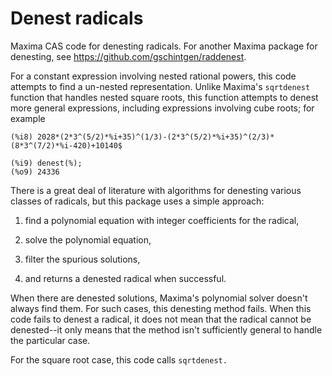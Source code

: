 # Denest radicals
 Maxima CAS code for denesting radicals. For another Maxima package for denesting, see https://github.com/gschintgen/raddenest.
 
 For a constant expression involving nested rational powers, this code attempts to find a un-nested representation. Unlike Maxima's `sqrtdenest` function that handles nested square roots, this function attempts to denest more general expressions, including expressions involving cube roots; for example
 ~~~
(%i8) 2028*(2*3^(5/2)*%i+35)^(1/3)-(2*3^(5/2)*%i+35)^(2/3)*(8*3^(7/2)*%i-420)+10140$

(%i9) denest(%);
(%o9) 24336
 ~~~
 
There is a great deal of literature with algorithms for denesting various classes of radicals, but this package uses a simple approach:

1. find a polynomial equation with integer coefficients for the radical, 

2. solve the polynomial equation, 

3. filter the spurious solutions, 

4. and returns a denested radical when successful. 

When there are denested solutions, Maxima's polynomial solver doesn't always find them. For such cases, this denesting method fails. When this code fails to denest a radical, it does not mean that the radical cannot be denested--it only means that the method isn't sufficiently general to handle the particular case.

For the square root case, this code calls `sqrtdenest.`

 
